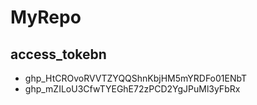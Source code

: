 # MyRepo

## access_tokebn
 - 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
 - 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
